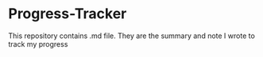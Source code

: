 # Progress-Tracker
This repository contains .md file. They are the summary and note I wrote to track my progress
